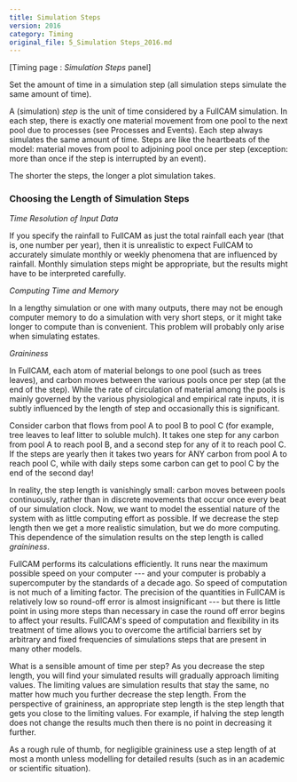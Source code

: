 ```yaml
---
title: Simulation Steps
version: 2016
category: Timing
original_file: 5_Simulation Steps_2016.md
---
```


[Timing page : *Simulation Steps* panel]

Set the amount of time in a simulation step (all simulation steps
simulate the same amount of time).

A (simulation) *step* is the unit of time considered by a FullCAM
simulation. In each step, there is exactly one material movement from
one pool to the next pool due to processes (see Processes and
Events). Each step always simulates
the same amount of time. Steps are like the heartbeats of the model:
material moves from pool to adjoining pool once per step (exception:
more than once if the step is interrupted by an event).

The shorter the steps, the longer a plot simulation takes.

### Choosing the Length of Simulation Steps

*Time Resolution of Input Data*

If you specify the rainfall to FullCAM as just the total rainfall each
year (that is, one number per year), then it is unrealistic to expect
FullCAM to accurately simulate monthly or weekly phenomena that are
influenced by rainfall. Monthly simulation steps might be appropriate,
but the results might have to be interpreted carefully.

*Computing Time and Memory*

In a lengthy simulation or one with many outputs, there may not be
enough computer memory to do a simulation with very short steps, or it
might take longer to compute than is convenient. This problem will
probably only arise when simulating estates.

*Graininess*

In FullCAM, each atom of material belongs to one pool (such as trees
leaves), and carbon moves between the various pools once per step (at
the end of the step). While the rate of circulation of material among
the pools is mainly governed by the various physiological and empirical
rate inputs, it is subtly influenced by the length of step and
occasionally this is significant.

Consider carbon that flows from pool A to pool B to pool C (for example,
tree leaves to leaf litter to soluble mulch). It takes one step for any
carbon from pool A to reach pool B, and a second step for any of it to
reach pool C. If the steps are yearly then it takes two years for ANY
carbon from pool A to reach pool C, while with daily steps some carbon
can get to pool C by the end of the second day!

In reality, the step length is vanishingly small: carbon moves between
pools continuously, rather than in discrete movements that occur once
every beat of our simulation clock. Now, we want to model the essential
nature of the system with as little computing effort as possible. If we
decrease the step length then we get a more realistic simulation, but we
do more computing. This dependence of the simulation results on the step
length is called *graininess*.

FullCAM performs its calculations efficiently. It runs near the maximum
possible speed on your computer --- and your computer is probably a
supercomputer by the standards of a decade ago. So speed of computation
is not much of a limiting factor. The precision of the quantities in
FullCAM is relatively low so round-off error is almost insignificant ---
but there is little point in using more steps than necessary in case the
round off error begins to affect your results. FullCAM's speed of
computation and flexibility in its treatment of time allows you to
overcome the artificial barriers set by arbitrary and fixed frequencies
of simulations steps that are present in many other models.

What is a sensible amount of time per step? As you decrease the step
length, you will find your simulated results will gradually approach
limiting values. The limiting values are simulation results that stay
the same, no matter how much you further decrease the step length. From
the perspective of graininess, an appropriate step length is the step
length that gets you close to the limiting values. For example, if
halving the step length does not change the results much then there is
no point in decreasing it further.

As a rough rule of thumb, for negligible graininess use a step length of
at most a month unless modelling for detailed results (such as in an
academic or scientific situation).